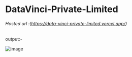 # DataVinci-Private-Limited
###### Hosted url :(https://data-vinci-private-limited.vercel.app/)
output:-

![image](https://github.com/sagar-demo/DataVinci-Private-Limited/assets/64120304/e5d6de8e-6247-476d-abe6-d1c26e0ebe64)
